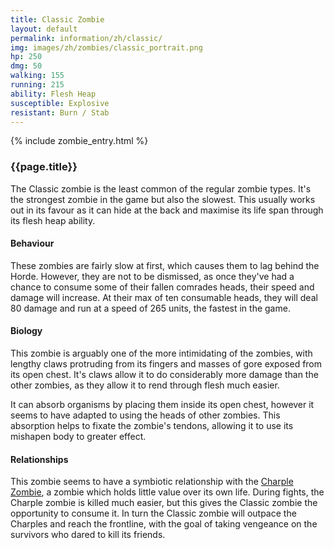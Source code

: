 ```yaml
---
title: Classic Zombie
layout: default
permalink: information/zh/classic/
img: images/zh/zombies/classic_portrait.png
hp: 250
dmg: 50
walking: 155
running: 215
ability: Flesh Heap
susceptible: Explosive
resistant: Burn / Stab
---
```


{% include zombie_entry.html %}

<h3>{{page.title}}</h3>
<p>The Classic zombie is the least common of the regular zombie types. It's the strongest zombie in the game but also the slowest. This usually works out in its favour as it can hide at the back and maximise its life span through its flesh heap ability.</p>
  
<h4>Behaviour</h4>
<p>These zombies are fairly slow at first, which causes them to lag behind the Horde. However, they are not to be dismissed, as once they've had a chance to consume some of their fallen comrades heads, their speed and damage will increase. At their max of ten consumable heads, they will deal 80 damage and run at a speed of 265 units, the fastest in the game.</p>

<h4>Biology</h4>
<p>This zombie is arguably one of the more intimidating of the zombies, with lengthy claws protruding from its fingers and masses of gore exposed from its open chest. It's claws allow it to do considerably more damage than the other zombies, as they allow it to rend through flesh much easier. </p>
<p>It can absorb organisms by placing them inside its open chest, however it seems to have adapted to using the heads of other zombies. This absorption helps to fixate the zombie's tendons, allowing it to use its mishapen body to greater effect.</p>

<h4>Relationships</h4> 
<p>This zombie seems to have a symbiotic relationship with the <a href = "{{site.baseurl}}/information/zh/charple">Charple Zombie</a>, a zombie which holds little value over its own life. During fights, the Charple zombie is killed much easier, but this gives the Classic zombie the opportunity to consume it. In turn the Classic zombie will outpace the Charples and reach the frontline, with the goal of taking vengeance on the survivors who dared to kill its friends.</p>
    